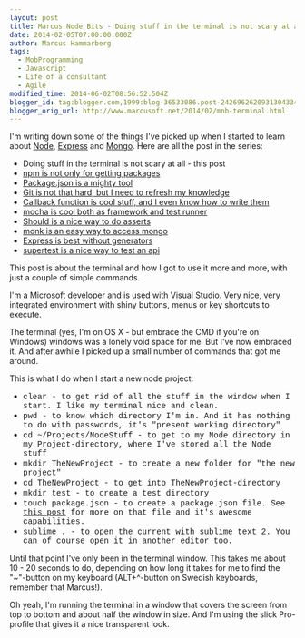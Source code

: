 ```yaml
---
layout: post
title: Marcus Node Bits - Doing stuff in the terminal is not scary at all
date: 2014-02-05T07:00:00.000Z
author: Marcus Hammarberg
tags:
  - MobProgramming
  - Javascript
  - Life of a consultant
  - Agile
modified_time: 2014-06-02T08:56:52.504Z
blogger_id: tag:blogger.com,1999:blog-36533086.post-2426962620931304334
blogger_orig_url: http://www.marcusoft.net/2014/02/mnb-terminal.html
---
```





I'm writing down some of the things I've picked up when I started to
learn
about <a href="http://nodejs.org/" target="_blank">Node</a>, <a href="http://expressjs.com/" target="_blank">Express</a> and <a href="http://www.mongodb.org/" target="_blank">Mongo</a>.
Here are all the post in the series:

- Doing stuff in the terminal is not scary at all - this post
- <a href="http://www.marcusoft.net/2014/02/mnb-npm.html"
    target="_blank">npm is not only for getting packages</a>
- <a href="http://www.marcusoft.net/2014/02/mnb-packagejson.html"
    target="_blank">Package.json is a mighty tool</a>
- <a href="http://www.marcusoft.net/2014/02/mnb-git.html"
    target="_blank">Git is not that hard, but I need to refresh my
    knowledge</a>
- <a href="http://www.marcusoft.net/2014/02/mnb-callbacks.html"
    target="_blank">Callback function is cool stuff, and I even know how to
    write them</a>
- <span
    style="color: #0000ee; text-decoration: underline;"><a href="http://www.marcusoft.net/2014/02/mnb-mocha.html"
    target="_blank">mocha is cool both as framework and test runner</a>
- <a href="http://www.marcusoft.net/2014/02/mnb-should.html"
    target="_blank">Should is a nice way to do asserts</a>
- <a href="http://www.marcusoft.net/2014/02/mnb-monk.html"
    target="_blank">monk is an easy way to access mongo</a>
- <a href="http://www.marcusoft.net/2014/02/mnb-express.html"
    target="_blank">Express is best without generators</a>
- <a href="http://www.marcusoft.net/2014/02/mnb-supertest.html"
    target="_blank">supertest is a nice way to test an api</a>

This post is about the terminal and how I got to use it more and more,
with just a couple of simple commands.

I'm a Microsoft developer and is used with Visual
Studio. Very nice, very integrated environment with shiny buttons, menus
or key shortcuts to execute.

The terminal (yes, I'm on OS X - but embrace the CMD if you're on
Windows) windows was a lonely void space for me. But I've now embraced
it. And after awhile I picked up a small number of commands that got me
around.

This is what I do when I start a new node project:

- <span
    style="font-family: Courier New, Courier, monospace;">clear -
    to get rid of all the stuff in the window when I start. I like my
    terminal nice and clean.
- <span
    style="font-family: Courier New, Courier, monospace;">pwd -
    to know which directory I'm in. And it has nothing to do with
    passwords, it's "present working directory"
- <span style="font-family: Courier New, Courier, monospace;">cd
    \~/Projects/NodeStuff - to get to my Node directory in my
    Project-directory, where I've stored all the Node stuff
- <span style="font-family: Courier New, Courier, monospace;">mkdir
    TheNewProject - to create a new folder for "the new project"
- <span style="font-family: Courier New, Courier, monospace;">cd
    TheNewProject - to get into TheNewProject-directory
- <span style="font-family: Courier New, Courier, monospace;">mkdir
    test - to create a test directory
- <span style="font-family: Courier New, Courier, monospace;">touch
    package.json - to create a package.json file. See
    <a href="http://www.marcusoft.net/2014/02/mnb-packagejson.html"
    target="_blank">this post</a> for more on that file and it's awesome
    capabilities.
- <span style="font-family: Courier New, Courier, monospace;">sublime
    . - to open the current with sublime text 2. You can of
    course open it in another editor too.  

Until that point I've only been in the terminal window. This takes me
about 10 - 20 seconds to do, depending on how long it takes for me to
find the "\~"-button on my keyboard (ALT+^-button on Swedish keyboards,
remember that Marcus!).

Oh yeah, I'm running the terminal in a window that covers the screen
from top to bottom and about half the window in size. And I'm using the
slick Pro-profile that gives it a nice transparent look.
